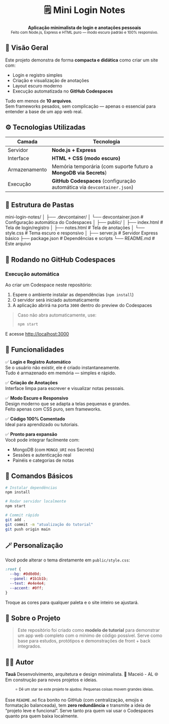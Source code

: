 <h1 align="center">🗒️ Mini Login Notes</h1>

<p align="center">
  <b>Aplicação minimalista de login e anotações pessoais</b><br>
  <sub>Feito com Node.js, Express e HTML puro — modo escuro padrão e 100% responsivo.</sub>
</p>



## 🌙 Visão Geral

Este projeto demonstra de forma **compacta e didática** como criar um site com:
- Login e registro simples
- Criação e visualização de anotações
- Layout escuro moderno
- Execução automatizada no **GitHub Codespaces**

Tudo em menos de **10 arquivos**.  
Sem frameworks pesados, sem complicação — apenas o essencial para entender a base de um app web real.



## ⚙️ Tecnologias Utilizadas

| Camada | Tecnologia |
|--------|-------------|
| Servidor | **Node.js + Express** |
| Interface | **HTML + CSS (modo escuro)** |
| Armazenamento | Memória temporária (com suporte futuro a **MongoDB via Secrets**) |
| Execução | **GitHub Codespaces** (configuração automática via `devcontainer.json`) |



## 🧩 Estrutura de Pastas



mini-login-notes/
│
├── .devcontainer/
│   └── devcontainer.json       # Configuração automática do Codespaces
│
├── public/
│   ├── index.html              # Tela de login/registro
│   ├── notes.html              # Tela de anotações
│   └── style.css               # Tema escuro e responsivo
│
├── server.js                   # Servidor Express básico
├── package.json                # Dependências e scripts
└── README.md                   # Este arquivo



## 🚀 Rodando no GitHub Codespaces

### Execução automática
Ao criar um Codespace neste repositório:
1. Espere o ambiente instalar as dependências (`npm install`)
2. O servidor será iniciado automaticamente
3. A aplicação abrirá na porta `3000` dentro do preview do Codespaces

> Caso não abra automaticamente, use:
> ```bash
> npm start
> ```

E acesse [http://localhost:3000](http://localhost:3000)



## 🧠 Funcionalidades

✅ **Login e Registro Automático**  
Se o usuário não existir, ele é criado instantaneamente.  
Tudo é armazenado em memória — simples e rápido.

✅ **Criação de Anotações**  
Interface limpa para escrever e visualizar notas pessoais.

✅ **Modo Escuro e Responsivo**  
Design moderno que se adapta a telas pequenas e grandes.  
Feito apenas com CSS puro, sem frameworks.

✅ **Código 100% Comentado**  
Ideal para aprendizado ou tutoriais.

✅ **Pronto para expansão**  
Você pode integrar facilmente com:
- MongoDB (com `MONGO_URI` nos Secrets)
- Sessões e autenticação real
- Painéis e categorias de notas



## 🧰 Comandos Básicos

```bash
# Instalar dependências
npm install

# Rodar servidor localmente
npm start

# Commit rápido
git add .
git commit -m "atualização do tutorial"
git push origin main
```

## 🪄 Personalização

Você pode alterar o tema diretamente em `public/style.css`:

```css
:root {
  --bg: #0d0d0d;
  --panel: #1b1b1b;
  --text: #e4e4e4;
  --accent: #0ff;
}
```

Troque as cores para qualquer paleta e o site inteiro se ajustará.



## 💬 Sobre o Projeto

> Este repositório foi criado como **modelo de tutorial** para demonstrar um app web completo com o mínimo de código possível.
> Serve como base para estudos, protótipos e demonstrações de front + back integrados.



## 🧑‍💻 Autor

**Tauã**
Desenvolvimento, arquitetura e design minimalista.
📍 Maceió - AL
🌐 Em construção para novos projetos e ideias.



<p align="center">
  <sub>⭐ Dê um star se este projeto te ajudou. Pequenas coisas movem grandes ideias.</sub>
</p>




Esse `README.md` fica bonito no GitHub (com centralização, emojis e formatação balanceada), tem **zero redundância** e transmite a ideia de “projeto leve e funcional”.
Serve tanto pra quem vai usar o Codespaces quanto pra quem baixa localmente.
